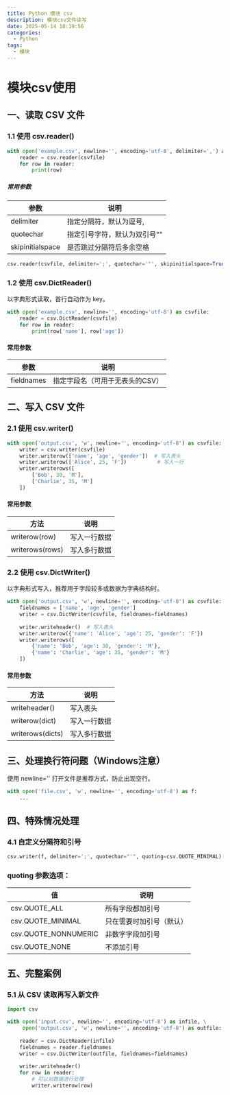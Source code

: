 ```yaml
---
title: Python 模块 csv
description: 模块csv文件读写
date: 2025-05-14 18:19:56
categories:
  - Python
tags:
  - 模块
---
```


# 模块csv使用

## 一、读取 CSV 文件
### 1.1 使用 csv.reader()
```python
with open('example.csv', newline='', encoding='utf-8', delimiter=',') as csvfile:
    reader = csv.reader(csvfile)
    for row in reader:
        print(row)

```
##### 常用参数
| 参数	| 说明 |
| --- | --- |
| delimiter	| 指定分隔符，默认为逗号, |
| quotechar	| 指定引号字符，默认为双引号"" |
| skipinitialspace	| 	是否跳过分隔符后多余空格 |

```python
csv.reader(csvfile, delimiter=';', quotechar='"', skipinitialspace=True)
```

### 1.2 使用 csv.DictReader()
以字典形式读取，首行自动作为 key。
```python
with open('example.csv', newline='', encoding='utf-8') as csvfile:
    reader = csv.DictReader(csvfile)
    for row in reader:
        print(row['name'], row['age'])
```
#### 常用参数
| 参数	| 说明 |
| --- | --- |
| fieldnames | 指定字段名（可用于无表头的CSV）|

## 二、写入 CSV 文件
### 2.1 使用 csv.writer()
```python
with open('output.csv', 'w', newline='', encoding='utf-8') as csvfile:
    writer = csv.writer(csvfile)
    writer.writerow(['name', 'age', 'gender'])  # 写入表头
    writer.writerow(['Alice', 25, 'F'])          # 写入一行
    writer.writerows([
        ['Bob', 30, 'M'],
        ['Charlie', 35, 'M']
    ])

```

#### 常用参数
| 方法	| 说明 |
| --- | --- |
| writerow(row)	| 写入一行数据 |
| writerows(rows)	| 写入多行数据 |

### 2.2 使用 csv.DictWriter()
以字典形式写入，推荐用于字段较多或数据为字典结构时。
```python
with open('output.csv', 'w', newline='', encoding='utf-8') as csvfile:
    fieldnames = ['name', 'age', 'gender']
    writer = csv.DictWriter(csvfile, fieldnames=fieldnames)
    
    writer.writeheader()  # 写入表头
    writer.writerow({'name': 'Alice', 'age': 25, 'gender': 'F'})
    writer.writerows([
        {'name': 'Bob', 'age': 30, 'gender': 'M'},
        {'name': 'Charlie', 'age': 35, 'gender': 'M'}
    ])

```
#### 常用参数
| 方法	| 说明 |
| --- | --- |
| writeheader()	| 写入表头 |
| writerow(dict)	| 写入一行数据 |
| writerows(dicts)	| 写入多行数据 |

## 三、处理换行符问题（Windows注意）
使用 newline='' 打开文件是推荐方式，防止出现空行。
```python
with open('file.csv', 'w', newline='', encoding='utf-8') as f:
    ...

```

## 四、特殊情况处理
### 4.1 自定义分隔符和引号
```python
csv.writer(f, delimiter=';', quotechar="'", quoting=csv.QUOTE_MINIMAL)
```
### quoting 参数选项：
| 值	| 说明 |
| --- | --- |
| csv.QUOTE_ALL	| 所有字段都加引号 |
| csv.QUOTE_MINIMAL | 只在需要时加引号（默认） | 
| csv.QUOTE_NONNUMERIC | 非数字字段加引号 |
| csv.QUOTE_NONE | 不添加引号 |

## 五、完整案例
### 5.1 从 CSV 读取再写入新文件
```python
import csv

with open('input.csv', newline='', encoding='utf-8') as infile, \
     open('output.csv', 'w', newline='', encoding='utf-8') as outfile:
    
    reader = csv.DictReader(infile)
    fieldnames = reader.fieldnames
    writer = csv.DictWriter(outfile, fieldnames=fieldnames)
    
    writer.writeheader()
    for row in reader:
        # 可以对数据进行处理
        writer.writerow(row)
```